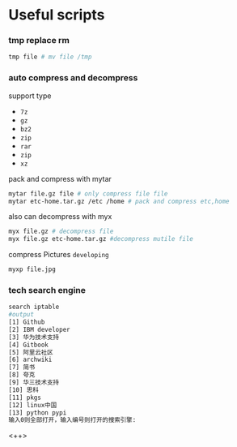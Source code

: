 # Useful scripts
### tmp replace rm
```sh
tmp file # mv file /tmp
```

### auto compress and decompress
support type
+ `7z`
+ `gz`
+ `bz2`
+ `zip`
+ `rar`
+ `zip`
+ `xz`

pack and compress with mytar
```sh
mytar file.gz file # only compress file file
mytar etc-home.tar.gz /etc /home # pack and compress etc,home
```
also can decompress with myx
```sh
myx file.gz # decompress file
myx file.gz etc-home.tar.gz #decompress mutile file
```
compress Pictures `developing`
```sh
myxp file.jpg
```

### tech search engine
```sh
search iptable
#output
[1] Github
[2] IBM developer
[3] 华为技术支持
[4] Gitbook
[5] 阿里云社区
[6] archwiki
[7] 简书
[8] 夸克
[9] 华三技术支持
[10] 思科
[11] pkgs
[12] linux中国
[13] python pypi
输入0则全部打开，输入编号则打开的搜索引擎:
```

<++>
